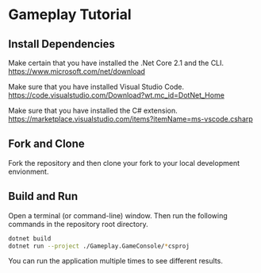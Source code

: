 # Gameplay Tutorial

## Install Dependencies

Make certain that you have installed the .Net Core 2.1 and the CLI. https://www.microsoft.com/net/download

Make sure that you have installed Visual Studio Code.
https://code.visualstudio.com/Download?wt.mc_id=DotNet_Home

Make sure that you have installed the C# extension.
https://marketplace.visualstudio.com/items?itemName=ms-vscode.csharp

## Fork and Clone
Fork the repository and then clone your fork to your local development envionment.

## Build and Run
Open a terminal (or command-line) window.  Then run the following commands in the repository root directory.

```bash
dotnet build
dotnet run --project ./Gameplay.GameConsole/*csproj
```

You can run the application multiple times to see different results.